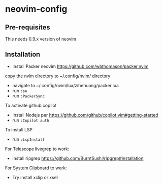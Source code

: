 # neovim-config

## Pre-requisites
This needs 0.9.x version of neovim

## Installation
- Install Packer neovim
https://github.com/wbthomason/packer.nvim

copy the nvim directory to ~/.config/nvim/ directory

- navigate to ~/.config/nvim/lua/zihehuang/packer.lua
- run `:so`
- run `:PackerSync`


To activate github copilot
- Install Nodejs per https://github.com/github/copilot.vim#getting-started
- run `:Copilot auth`

To install LSP
- run `:LspInstall`

For Telescope livegrep to work:
- install ripgrep https://github.com/BurntSushi/ripgrep#installation

For System Clipboard to work:
- Try install xclip or xsel
